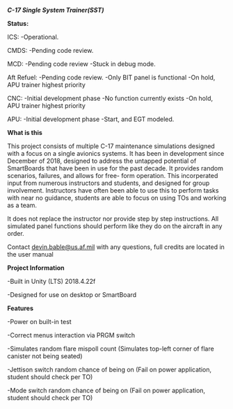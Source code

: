 ***C-17 Single System Trainer(SST)***

**Status:**

ICS: 
-Operational.

CMDS: 
-Pending code review.

MCD: 
-Pending code review
-Stuck in debug mode.

Aft Refuel: 
-Pending code review. 
-Only BIT panel is functional
-On hold, APU trainer highest priority

CNC: 
-Initial development phase
-No function currently exists
-On hold, APU trainer highest priority

APU:
-Initial development phase
-Start, and EGT modeled.



**What is this**

This project consists of multiple C-17 maintenance simulations designed with a focus on a single avionics systems.
It has been in development since December of 2018, designed to address the untapped potential of SmartBoards
that have been in use for the past decade. It provides random scenarios, failures, and allows for free-
form operation. This incorperated input from numerous instructors and students, and designed for group
involvement. Instructors have often been able to use this to perform tasks with near no guidance, students 
are able to focus on using TOs and working as a team.

It does not replace the instructor nor provide step by step instructions. All simulated panel functions should
perform like they do on the aircraft in any order.


Contact devin.bable@us.af.mil with any questions, full credits are located in the user manual


**Project Information**

-Built in Unity (LTS) 2018.4.22f

-Designed for use on desktop or SmartBoard


**Features**

-Power on built-in test

-Correct menus interaction via PRGM switch

-Simulates random flare mispoll count (Simulates top-left corner of flare canister not being seated)

-Jettison switch random chance of being on (Fail on power application, student should check per TO)

-Mode switch random chance of being on (Fail on power application, student should check per TO)
